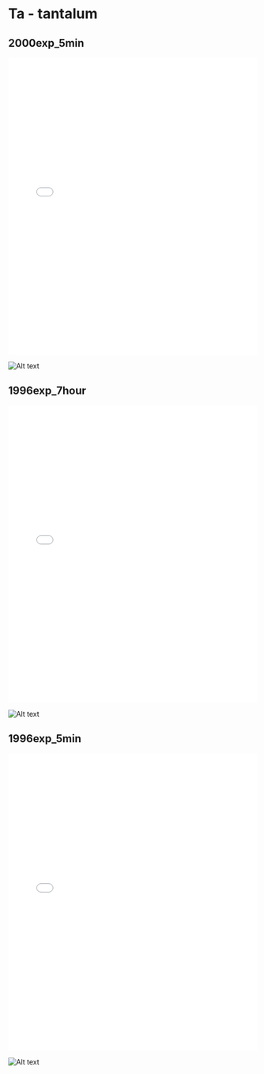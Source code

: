 # Ta - tantalum

## 2000exp_5min

<iframe src="../../html/Ta_2000exp_5min.html" width="100%" height="600px" frameborder="0"></iframe>

![Alt text](Ta_2000exp_5min.png)

## 1996exp_7hour

<iframe src="../../html/Ta_1996exp_7hour.html" width="100%" height="600px" frameborder="0"></iframe>

![Alt text](Ta_1996exp_7hour.png)

## 1996exp_5min

<iframe src="../../html/Ta_1996exp_5min.html" width="100%" height="600px" frameborder="0"></iframe>

![Alt text](Ta_1996exp_5min.png)

